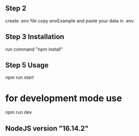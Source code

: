 
## Step 2
create .env file copy envExample and paste your data in .env





## Step 3 Installation

run command "npm install"


## Step 5 Usage

npm run start
# for development mode use
npm run dev

## NodeJS version "16.14.2"